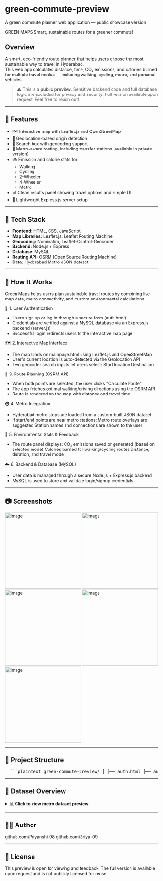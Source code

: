 # green-commute-preview
A green commute planner web application — public showcase version

GREEN MAPS
Smart, sustainable routes for a greener commute!

## Overview
A smart, eco-friendly route planner that helps users choose the most sustainable way to travel in Hyderabad.  
This web app calculates distance, time, CO₂ emissions, and calories burned for multiple travel modes — including walking, cycling, metro, and personal vehicles.

> ⚠️ This is a **public preview**. Sensitive backend code and full database logic are excluded for privacy and security.
> Full version available upon request. Feel free to reach out!

---

## 🚀 Features

- 🗺️ Interactive map with Leaflet.js and OpenStreetMap
- 📍 Geolocation-based origin detection
- 🔎 Search box with geocoding support
- 🚌 Metro-aware routing, including transfer stations (available in private version)
- 🚲 Emission and calorie stats for:
  - Walking
  - Cycling
  - 2-Wheeler
  - 4-Wheeler
  - Metro
- 📊 Clean results panel showing travel options and simple UI
- 📁 Lightweight Express.js server setup

---

## 🧰 Tech Stack

- **Frontend:** HTML, CSS, JavaScript
- **Map Libraries:** Leaflet.js, Leaflet Routing Machine
- **Geocoding:** Nominatim, Leaflet-Control-Geocoder
- **Backend:** Node.js + Express
- **Database:** MySQL
- **Routing API:** OSRM (Open Source Routing Machine)
- **Data:** Hyderabad Metro JSON dataset

--- 

## 🧭 How It Works
Green Maps helps users plan sustainable travel routes by combining live map data, metro connectivity, and custom environmental calculations.

🔐 1. User Authentication
- Users sign up or log in through a secure form (auth.html)
- Credentials are verified against a MySQL database via an Express.js backend (server.js)
- Successful login redirects users to the interactive map page

🗺️ 2. Interactive Map Interface
- The map loads on mainpage.html using Leaflet.js and OpenStreetMap
- User's current location is auto-detected via the Geolocation API
- Two geocoder search inputs let users select:
  Start location
  Destination

📍 3. Route Planning (OSRM API)
- When both points are selected, the user clicks "Calculate Route"
- The app fetches optimal walking/driving directions using the OSRM API
- Route is rendered on the map with distance and travel time

🚇 4. Metro Integration
- Hyderabad metro stops are loaded from a custom-built JSON dataset
- If start/end points are near metro stations:
  Metro route overlays are suggested
  Station names and connections are shown to the user

🌱 5. Environmental Stats & Feedback
- The route panel displays:
  CO₂ emissions saved or generated (based on selected mode)
  Calories burned for walking/cycling routes
  Distance, duration, and travel mode

☁️ 6. Backend & Database (MySQL)
- User data is managed through a secure Node.js + Express.js backend
- MySQL is used to store and validate login/signup credentials

---

## 📷 Screenshots

<img height="250" alt="image" src="https://github.com/user-attachments/assets/acfc93f1-01c1-4991-897a-67df550073a8" />
<img height="250" alt="image" src="https://github.com/user-attachments/assets/c4ecb25c-a5c5-4c39-acba-0237c04cd7eb" />
<img height="250" alt="image" src="https://github.com/user-attachments/assets/b2036ee2-f7ee-45a5-9875-e5cdc859d68c" />
<img height="250" alt="image" src="https://github.com/user-attachments/assets/a793e569-d5c8-408c-b8ae-664da3d38176" />
<img height="250" alt="image" src="https://github.com/user-attachments/assets/30bf4806-020f-4ad4-b08e-77a1cd554456" />

---

## 📁 Project Structure

<pre>  ```plaintext green-commute-preview/ │ ├── auth.html ├── authstyle.css ├── mainpage.html ├── mainpage.css ├── mainpage.js ├── metro_stations.json └── README.md ``` </pre>
---

## 🧾 Dataset Overview
<details> <summary><strong>📊 Click to view metro dataset preview</strong></summary>
| Field                    | Description                            |
| ------------------------ | -------------------------------------- |
| `Station Name`           | Name of the metro station              |
| `Line`                   | Metro line (Red, Blue, or Green)       |
| `Latitude` / `Longitude` | GPS coordinates of the station         |
| `Next Station`           | Name of the next station on the line   |
| `Distance to Next (km)`  | Distance in kilometers to next station |
| `Time to Next (min)`     | Estimated travel time in minutes       |
| `Connections`            | Line interchanges (e.g., "Red / Blue") |
| `Emission per km (gCO2)` | Carbon emission per kilometer          |

Sample Entries
[
  {
    "Station Name": "Miyapur",
    "Line": "Red Line",
    "Latitude": 17.49656,
    "Longitude": 78.37293,
    "Next Station": "J.N.T.U College",
    "Distance to Next (km)": 1.8,
    "Time to Next (min)": 3,
    "Connections": "None",
    "Emission per km (gCO2)": 0
  },
  {
    "Station Name": "Ameerpet",
    "Line": "Red Line",
    "Latitude": 17.434803,
    "Longitude": 78.448011,
    "Next Station": "Punjagutta",
    "Distance to Next (km)": 1.3,
    "Time to Next (min)": 3,
    "Connections": "Red / Blue",
    "Emission per km (gCO2)": 0
  }
]

</details>

---

## 🧑‍💻 **Author**
github.com/Priyanshi-98
github.com/Sriya-09

---
## 📄 **License**
This preview is open for viewing and feedback.
The full version is available upon request and is not publicly licensed for reuse.
